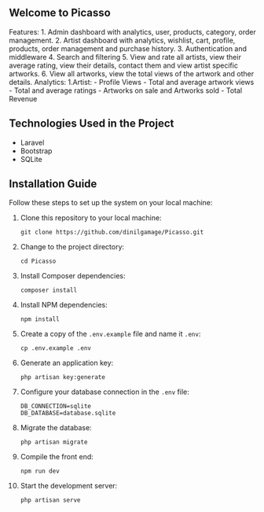## Welcome to Picasso
Features:
    1. Admin dashboard with analytics, user, products, category, order management.
    2. Artist dashboard with analytics, wishlist, cart, profile, products, order management and purchase history.
    3. Authentication and middleware
    4. Search and filtering
    5. View and rate all artists, view their average rating, view their details, contact them and view artist specific artworks.
    6. View all artworks, view the total views of the artwork and other details.
Analytics:
    1.Artist:
        - Profile Views
        - Total and average artwork views
        - Total and average ratings
        - Artworks on sale and Artworks sold
        - Total Revenue

## Technologies Used in the Project

- Laravel 
- Bootstrap
- SQLite

## Installation Guide

Follow these steps to set up the system on your local machine:

1. Clone this repository to your local machine:

    ```shell
    git clone https://github.com/dinilgamage/Picasso.git
    
3. Change to the project directory:

    ```shell
    cd Picasso
    
5. Install Composer dependencies:

    ```shell
    composer install
    
7. Install NPM dependencies:

    ```shell
    npm install

9. Create a copy of the `.env.example` file and name it `.env`:

    ```shell
    cp .env.example .env
    
11. Generate an application key:

    ```shell
    php artisan key:generate

13. Configure your database connection in the `.env` file:

    ```shell
    DB_CONNECTION=sqlite
    DB_DATABASE=database.sqlite
    
14. Migrate the database:

    ```shell
    php artisan migrate
15. Compile the front end:
    ```shell
    npm run dev
16. Start the development server:

    ```shell
    php artisan serve
